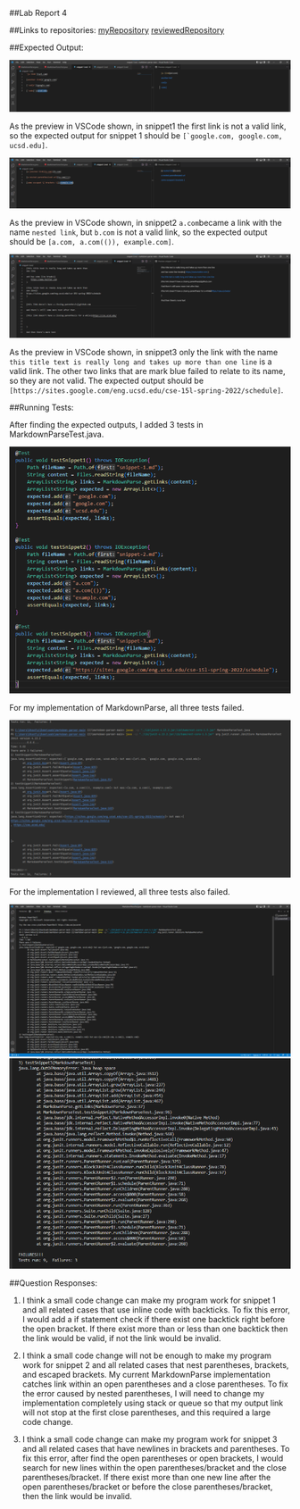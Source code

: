 ##Lab Report 4

##Links to repositories:
[myRepository](https://github.com/OrlandoFang/markdown-parser)
[reviewedRepository](https://github.com/alixintong/markdown-parser)

##Expected Output:

![snippet1](snippet1.png)

As the preview in VSCode shown, in snippet1 the first link is not a valid link, so the expected output for snippet 1 should be ```[`google.com, google.com, ucsd.edu]```.

![snippet2](snippet2.png)

As the preview in VSCode shown, in snippet2 ```a.com```became a link with the name ```nested link```, but ```b.com``` is not a valid link, so the expected output should be ```[a.com, a.com(()), example.com]```.

![snippet3](snippet3.png)

As the preview in VSCode shown, in snippet3 only the link with the name ```this title text is really long and takes up more than one line``` is a valid link. The other two links that are mark blue failed to relate to its name, so they are not valid. The expected output should be ```[https://sites.google.com/eng.ucsd.edu/cse-15l-spring-2022/schedule]```.

##Running Tests:

After finding the expected outputs, I added 3 tests in MarkdownParseTest.java.

![snippetTest](snippetTest.png)

For my implementation of MarkdownParse, all three tests failed.

![selfError](selfError.png)

For the implementation I reviewed, all three tests also failed.

![reviewError1](reviewError1.png)
![reviewError2](reviewError2.png)

##Question Responses:

1. I think a small code change can make my program work for snippet 1 and all related cases that use inline code with backticks. 
To fix this error, I would add a if statement check if there exist one backtick right before the open bracket. If there exist more than or less than one backtick then the link would be valid, if not the link would be invalid.

2. I think a small code change will not be enough to make my program work for snippet 2 and all related cases that nest parentheses, brackets, and escaped brackets.
My current MarkdownParse implementation catches link within an open parentheses and a close parentheses. To fix the error caused by nested parentheses, I will need to change my implementation completely using stack or queue so that my output link will not stop at the first close parentheses, and this required a large code change.

3. I think a small code change can make my program work for snippet 3 and all related cases that have newlines in brackets and parentheses.
To fix this error, after find the open parentheses or open brackets, I would search for new lines within the open parentheses/bracket and the close parentheses/bracket. If there exist more than one new line after the open parentheses/bracket or before the close parentheses/bracket, then the link would be invalid.
